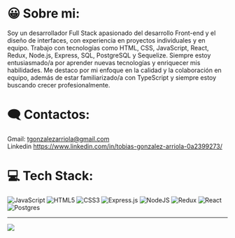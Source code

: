# 😀 Sobre mi:
Soy un desarrollador Full Stack apasionado del desarrollo Front-end y el diseño de interfaces, con experiencia en proyectos individuales y en equipo. Trabajo con tecnologías como HTML, CSS, JavaScript, React, Redux, Node.js, Express, SQL, PostgreSQL y Sequelize. Siempre estoy entusiasmado/a por aprender nuevas tecnologías y enriquecer mis habilidades. Me destaco por mi enfoque en la calidad y la colaboración en equipo, además de estar familiarizado/a con TypeScript y siempre estoy buscando crecer profesionalmente.

# 🗨 Contactos:
Gmail: tgonzalezarriola@gmail.com   <br>
Linkedin https://www.linkedin.com/in/tobias-gonzalez-arriola-0a2399273/

# 💻 Tech Stack:
![JavaScript](https://img.shields.io/badge/javascript-%23323330.svg?style=for-the-badge&logo=javascript&logoColor=%23F7DF1E) ![HTML5](https://img.shields.io/badge/html5-%23E34F26.svg?style=for-the-badge&logo=html5&logoColor=white) ![CSS3](https://img.shields.io/badge/css3-%231572B6.svg?style=for-the-badge&logo=css3&logoColor=white) ![Express.js](https://img.shields.io/badge/express.js-%23404d59.svg?style=for-the-badge&logo=express&logoColor=%2361DAFB) ![NodeJS](https://img.shields.io/badge/node.js-6DA55F?style=for-the-badge&logo=node.js&logoColor=white) ![Redux](https://img.shields.io/badge/redux-%23593d88.svg?style=for-the-badge&logo=redux&logoColor=white) ![React](https://img.shields.io/badge/react-%2320232a.svg?style=for-the-badge&logo=react&logoColor=%2361DAFB) ![Postgres](https://img.shields.io/badge/postgres-%23316192.svg?style=for-the-badge&logo=postgresql&logoColor=white)




---
[![](https://visitcount.itsvg.in/api?id=crtobias&icon=2&color=1)](https://visitcount.itsvg.in)

<!-- Proudly created with GPRM ( https://gprm.itsvg.in ) -->
